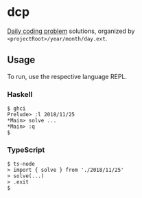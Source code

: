 # dcp

[Daily coding problem](https://www.dailycodingproblem.com/) solutions, organized by `<projectRoot>/year/month/day.ext`.

## Usage

To run, use the respective language REPL.

### Haskell
```shell
$ ghci
Prelude> :l 2018/11/25
*Main> solve ...
*Main> :q
$
```

### TypeScript
```shell
$ ts-node
> import { solve } from './2018/11/25'
> solve(...)
> .exit
$
```